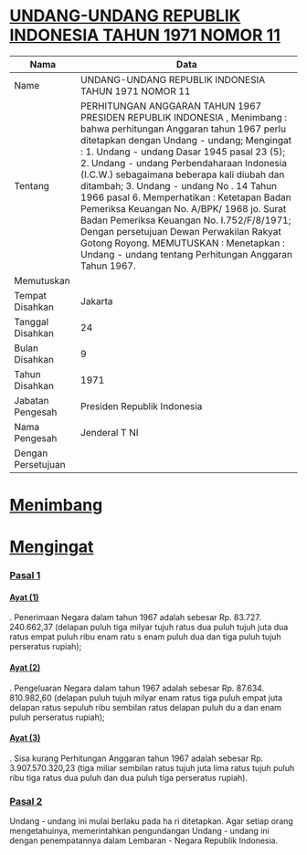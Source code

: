 # [UNDANG-UNDANG REPUBLIK INDONESIA TAHUN 1971 NOMOR 11](http://example.org/legal/peraturan/uu/1971/11)

| Nama | Data |
| ------ | ----- |
|Name|UNDANG-UNDANG REPUBLIK INDONESIA TAHUN 1971 NOMOR 11|
|Tentang| PERHITUNGAN ANGGARAN TAHUN 1967 PRESIDEN REPUBLIK INDONESIA , Menimbang : bahwa perhitungan Anggaran tahun 1967 perlu ditetapkan dengan Undang - undang; Mengingat : 1. Undang - undang Dasar 1945 pasal 23 (5); 2. Undang - undang Perbendaharaan Indonesia (I.C.W.) sebagaimana beberapa kali diubah dan ditambah; 3. Undang - undang No . 14 Tahun 1966 pasal 6. Memperhatikan : Ketetapan Badan Pemeriksa Keuangan No. A/BPK/ 1968 jo. Surat Badan Pemeriksa Keuangan No. I.752/F/8/1971; Dengan persetujuan Dewan Perwakilan Rakyat Gotong Royong. MEMUTUSKAN : Menetapkan : Undang - undang tentang Perhitungan Anggaran Tahun 1967.|
|Memutuskan||
|Tempat Disahkan|Jakarta|
|Tanggal Disahkan|24|
|Bulan Disahkan|9|
|Tahun Disahkan|1971|
|Jabatan Pengesah|Presiden Republik Indonesia|
|Nama Pengesah|Jenderal T NI|
|Dengan Persetujuan||
# [Menimbang](http://example.org/legal/peraturan/uu/1971/11/menimbang)

# [Mengingat](http://example.org/legal/peraturan/uu/1971/11/mengingat)


### [Pasal 1](http://example.org/legal/peraturan/uu/1971/11/pasal/0001)

#### [Ayat (1)](http://example.org/legal/peraturan/uu/1971/11/pasal/0001/versi/19710924/ayat/0001)
. Penerimaan Negara dalam tahun 1967 adalah sebesar Rp. 83.727. 240.662,37 (delapan puluh tiga milyar tujuh ratus dua puluh tujuh juta dua ratus empat puluh ribu enam ratu s enam puluh dua dan tiga puluh tujuh perseratus rupiah);

#### [Ayat (2)](http://example.org/legal/peraturan/uu/1971/11/pasal/0001/versi/19710924/ayat/0002)
. Pengeluaran Negara dalam tahun 1967 adalah sebesar Rp. 87.634. 810.982,60 (delapan puluh tujuh milyar enam ratus tiga puluh empat juta delapan ratus sepuluh ribu sembilan ratus delapan puluh du a dan enam puluh perseratus rupiah);

#### [Ayat (3)](http://example.org/legal/peraturan/uu/1971/11/pasal/0001/versi/19710924/ayat/0003)
. Sisa kurang Perhitungan Anggaran tahun 1967 adalah sebesar Rp. 3.907.570.320,23 (tiga miliar sembilan ratus tujuh juta lima ratus tujuh puluh ribu tiga ratus dua puluh dan dua puluh tiga perseratus rupiah).


### [Pasal 2](http://example.org/legal/peraturan/uu/1971/11/pasal/0002)
Undang - undang ini mulai berlaku pada ha ri ditetapkan. Agar setiap orang mengetahuinya, memerintahkan pengundangan Undang - undang ini dengan penempatannya dalam Lembaran - Negara Republik Indonesia.
